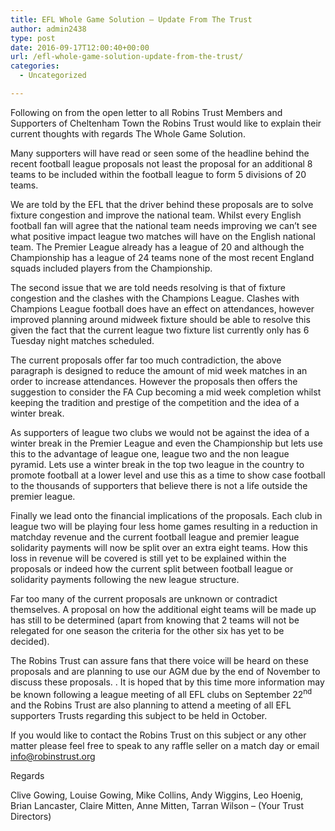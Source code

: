 ```yaml
---
title: EFL Whole Game Solution – Update From The Trust
author: admin2438
type: post
date: 2016-09-17T12:00:40+00:00
url: /efl-whole-game-solution-update-from-the-trust/
categories:
  - Uncategorized

---
```

Following on from the open letter to all Robins Trust Members and Supporters of Cheltenham Town the Robins Trust would like to explain their current thoughts with regards The Whole Game Solution.

Many supporters will have read or seen some of the headline behind the recent football league proposals not least the proposal for an additional 8 teams to be included within the football league to form 5 divisions of 20 teams.

We are told by the EFL that the driver behind these proposals are to solve fixture congestion and improve the national team. Whilst every English football fan will agree that the national team needs improving we can’t see what positive impact league two matches will have on the English national team. The Premier League already has a league of 20 and although the Championship has a league of 24 teams none of the most recent England squads included players from the Championship.

The second issue that we are told needs resolving is that of fixture congestion and the clashes with the Champions League. Clashes with Champions League football does have an effect on attendances, however improved planning around midweek fixture should be able to resolve this given the fact that the current league two fixture list currently only has 6 Tuesday night matches scheduled.

The current proposals offer far too much contradiction, the above paragraph is designed to reduce the amount of mid week matches in an order to increase attendances. However the proposals then offers the suggestion to consider the FA Cup becoming a mid week completion whilst keeping the tradition and prestige of the competition and the idea of a winter break.

As supporters of league two clubs we would not be against the idea of a winter break in the Premier League and even the Championship but lets use this to the advantage of league one, league two and the non league pyramid. Lets use a winter break in the top two league in the country to promote football at a lower level and use this as a time to show case football to the thousands of supporters that believe there is not a life outside the premier league.

Finally we lead onto the financial implications of the proposals. Each club in league two will be playing four less home games resulting in a reduction in matchday revenue and the current football league and premier league solidarity payments will now be split over an extra eight teams. How this loss in revenue will be covered is still yet to be explained within the proposals or indeed how the current split between football league or solidarity payments following the new league structure.

Far too many of the current proposals are unknown or contradict themselves. A proposal on how the additional eight teams will be made up has still to be determined (apart from knowing that 2 teams will not be relegated for one season the criteria for the other six has yet to be decided).

The Robins Trust can assure fans that there voice will be heard on these proposals and are planning to use our AGM due by the end of November to discuss these proposals. . It is hoped that by this time more information may be known following a league meeting of all EFL clubs on September 22<sup>nd</sup> and the Robins Trust are also planning to attend a meeting of all EFL supporters Trusts regarding this subject to be held in October.

If you would like to contact the Robins Trust on this subject or any other matter please feel free to speak to any raffle seller on a match day or email <info@robinstrust.org>

Regards

Clive Gowing, Louise Gowing, Mike Collins, Andy Wiggins, Leo Hoenig, Brian Lancaster, Claire Mitten, Anne Mitten, Tarran Wilson &#8211; (Your Trust Directors)

&nbsp;

&nbsp;
